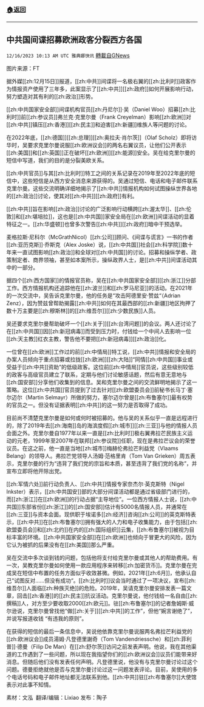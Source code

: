 ###  [:house:返回](README.md)
---


## 中共国间谍招募欧洲政客分裂西方各国
`12/16/2023 10:13 AM UTC 雅典娜快讯` [轉載自GNews](https://gnews.org/articles/2116914)

图片来源：FT

据外媒[[zh:12月15日]]报道，[[zh:中共]]间谍将一名极右翼的[[zh:比利时]]政客作为情报资产使用了三年多，此案显示了[[zh:中共]][[zh:政府]]如何开展影响行动，努力塑造对其有利的[[zh:政治]]形势。

[[zh:中共国家安全部]]间谍机构官员[[zh:丹尼尔]]·吴（Daniel Woo）招募[[zh:比利时]]前[[zh:参议员]]弗兰克·克里尔曼（Frank Creyelman）影响[[zh:欧洲]]对[[zh:中共]]镇压[[zh:香港]][[zh:民主]]和迫害[[zh:新疆]]维族人等问题的讨论。

在2022年底，[[zh:德国]][[zh:总理]][[zh:奥拉夫·肖尔茨]]（Olaf Scholz）即将访华时，吴要求克里尔曼说服[[zh:欧洲议会]]的两名右翼议员，让他们公开表示[[zh:美国]]和[[zh:英国]]正在破坏[[zh:欧洲]][[zh:能源]]安全。吴在给克里尔曼的短信中写道，我们的目的是分裂美欧关系。

[[zh:中共官员]]与其[[zh:比利时]]特工之间的关系记录在2019年至2022年底的短信中，这些短信是从西方安全消息来源获得的。吴通过短信、电话和电子邮件联系克里尔曼。这些交流明确详细地揭示了[[zh:中共]]情报机构如何试图操纵世界各地的[[zh:政治]]讨论，使其对[[zh:中共]][[zh:政府]]有利。

[[zh:中共]]旨在影响[[zh:政治]]讨论的广泛影响行动横跨[[zh:渥太华]]、[[zh:伦敦]]和[[zh:堪培拉]]，这也是[[zh:中共国]]家安全局在[[zh:欧洲]]间谍活动的显着特征之一。[[zh:华盛顿]]也曾多次警告[[zh:中共]][[zh:政府]]暗中干预选举。 

麦格拉斯·尼科尔（McGrathNicol）[[zh:公司]]顾问、《间谍与谎言》一书的作者[[zh:亚历克斯]]·乔斯克（Alex Joske）说，[[zh:中共国]]社会[[zh:科学院]]数十年来一直试图影响[[zh:政治]]和全球对[[zh:中共国]]的讨论。招募和操纵学者、政策制定者、商界领袖，甚至如本案所示，操纵政界人士，是[[zh:中共]]间谍活动其中的一部分。

据四个[[zh:西方国家]]的情报官员称，吴在[[zh:中共国家安全部]][[zh:浙江]]分部工作。西方情报机构还追踪他在[[zh:波兰]]和[[zh:罗马尼亚]]的活动。在2021年的一次交流中，吴告诉克里尔曼，他的任务是“攻击阿德里安·赞兹“（Adrian Zenz），因为赞兹曾帮助揭露[[zh:中共]]如何在其最西部的[[zh:新疆]]地区拘押了数十万主要是[[zh:穆斯林]]的[[zh:维吾尔]][[zh:少数民族]]人员。

吴还要求克里尔曼帮助破坏一个[[zh:关于]][[zh:台湾问题]]的会议。两人还讨论了在[[zh:中共国]]因[[zh:新冠病毒]]而受到压力时，付钱给一个中间人去影响一位[[zh:天主教]]红衣主教，警告他不要把[[zh:新冠病毒]][[zh:政治]]化。

一位曾在[[zh:欧洲]]工作过的前[[zh:中情局]]特工说，[[zh:中共]]情报和安全局的办案人员倾向于重点招募或拉拢[[zh:欧洲]][[zh:大陆]]“同情[[zh:中共国]]事业或受益于[[zh:中共]]资助”的低级政客。这位前[[zh:中情局]]官员说，这些级别较低的政客与高级官员建立了联系，定期与他们讨论敏感话题，然后有意无意地与[[zh:国安部]]分享他们收集到的信息。吴和克里尔曼之间的交流鲜明地揭示了这一策略。这位[[zh:中共国]]官员提到了过去针对[[zh:欧盟委员会]]前秘书长马丁·塞尔迈尔（Martin Selmayr）所做的努力，塞尔迈尔曾是[[zh:布鲁塞尔]]最有权势的官员之一。但没有证据表明[[zh:中共]]的这一努力是否取得了成功。

目前尚不清楚克里尔曼是如何或何时被招募的。他与吴的关系似乎一直是远程进行的，除了2019年去[[zh:海南]]岛的海滨度假[[zh:城市]][[zh:三亚]]与他的情报人员会面之外。克里尔曼自1977年以来一直是[[zh:比利时]]极右翼弗拉芒民族主义运动的元老，1999年至2007年在联邦[[zh:参议院]]任职，现在是弗拉芒议会的荣誉议员。在这之前，他一直是当地[[zh:城市]]梅赫伦弗拉芒利益党（Vlaams Belang）的领导人。弗拉芒党领导人汤姆·范格里肯（Tom Van Grieken）周五表示，克里尔曼的行为“违背了我们党的宗旨和本质，甚至违背了我们党的名称”，并宣布立即将他开除出党。

[[zh:军情六处]]前行动负责人、[[zh:中共]]情报专家奈杰尔·英克斯特（Nigel Inkster）表示，[[zh:中共国安]]部的大部分间谍活动都是通过省级部门进行的，而[[zh:浙江]]在[[zh:欧洲]]的行动占据“主导地位”。一位西方情报人士说，[[zh:中共国]]东部省份[[zh:浙江]]的[[zh:国安部]]估计有5000名情报人员，并通常在[[zh:三亚]]与资本会面。现供职于埃诺多[[zh:经济]]咨询[[zh:公司]]的英克斯特表示，[[zh:中共]]在[[zh:布鲁塞尔]]拥有强大的人力和电子收集能力，由于包括[[zh:欧盟委员会]]和[[zh:北约]]在内的[[zh:国际组织]]云集，[[zh:布鲁塞尔]]被视为目标丰富的环境。[[zh:中共国家安全部]]在[[zh:欧洲]]也倾向于冒更大的风险，因为它认为被抓的后果没有在[[zh:美国]]那么严重。

吴在交流中多次谈到钱的问题，包括他将支付给克里尔曼或其他人的帮助费用。有一次，吴教克里尔曼如何使用一款应用程序来转移[[zh:加密货币]]。克里尔曼在完成吴在短信中布置的任务方面似乎收效甚微。例如，2021年[[zh:6月]]，他承认自己“试图反对......但没有成功“。[[zh:比利时]]议会当时通过了一项决议，宣布[[zh:维吾尔]]人面临[[zh:种族灭绝]]的危险。2019年，吴请克里尔曼安排发表一篇文章，回击[[zh:香港]]的[[zh:民主]]抗议活动。克里尔曼说，他付钱给一名自由[[zh:撰稿]]人，对方至少要收取2000[[zh:欧元]]。驻[[zh:布鲁塞尔]]的记者詹姆斯·威尔逊说，克里尔曼曾找他“做[[zh:关于]][[zh:中共]]的工作”，但他“婉言谢绝了”，并说写报道收钱 “有违我的原则”。

在获得的短信的最后一条信息中，吴说他依靠克里尔曼说服两名弗拉芒利益党的[[zh:欧洲议会]]成员湯姆·凡登德里謝奇（Tom Vandendriessche）和[[zh:菲利普]]·德曼（Filip De Man）在[[zh:舒尔茨]]访问之前发表声明。他说，我在其他渠道的工作遇到了一些问题，所以现在我指望你们的[[zh:欧洲议会]]议员们能带来好消息。但随后他们没有发表任何声明。凡登德里说，他没有与克里尔曼讨论过这个问题。德曼拒绝就他是否与克里尔曼讨论过这一问题发表评论。目前，吴使用的多个电话号码和电子邮件地址都无法联系到他。[[zh:中共]]驻[[zh:布鲁塞尔]]大使馆表示对此事不知情。

    
素材：文泓    翻译/编辑：Lixiao  发布：陶子


